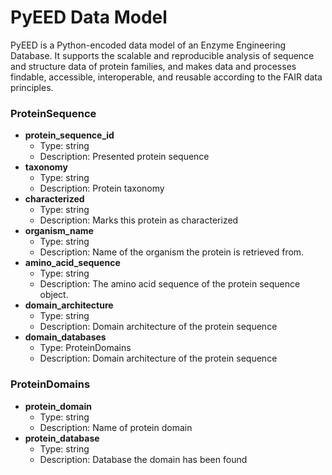 # PyEED Data Model

PyEED is a Python-encoded data model of an Enzyme Engineering Database. It supports the scalable and reproducible analysis of sequence and structure data of protein families, and makes data and processes findable, accessible, interoperable, and reusable according to the FAIR data principles.

### ProteinSequence

- __protein_sequence_id__
  - Type: string
  - Description: Presented protein sequence
- __taxonomy__
  - Type: string
  - Description: Protein taxonomy
- __characterized__
  - Type: string
  - Description: Marks this protein as characterized
- __organism_name__
  - Type: string
  - Description: Name of the organism the protein is retrieved from.
- __amino_acid_sequence__
  - Type: string
  - Description: The amino acid sequence of the protein sequence object.
- __domain_architecture__
  - Type: string
  - Description: Domain architecture of the protein sequence
- __domain_databases__
  - Type: ProteinDomains
  - Description: Domain architecture of the protein sequence

### ProteinDomains

- __protein_domain__
  - Type: string
  - Description: Name of protein domain
- __protein_database__
  - Type: string
  - Description: Database the domain has been found




